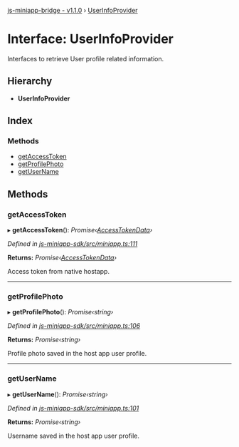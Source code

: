 [js-miniapp-bridge - v1.1.0](../README.md) › [UserInfoProvider](userinfoprovider.md)

# Interface: UserInfoProvider

Interfaces to retrieve User profile related information.

## Hierarchy

* **UserInfoProvider**

## Index

### Methods

* [getAccessToken](userinfoprovider.md#getaccesstoken)
* [getProfilePhoto](userinfoprovider.md#getprofilephoto)
* [getUserName](userinfoprovider.md#getusername)

## Methods

###  getAccessToken

▸ **getAccessToken**(): *Promise‹[AccessTokenData](../classes/accesstokendata.md)›*

*Defined in [js-miniapp-sdk/src/miniapp.ts:111](https://github.com/rakutentech/js-miniapp/blob/1e2f55c/js-miniapp-sdk/src/miniapp.ts#L111)*

**Returns:** *Promise‹[AccessTokenData](../classes/accesstokendata.md)›*

Access token from native hostapp.

___

###  getProfilePhoto

▸ **getProfilePhoto**(): *Promise‹string›*

*Defined in [js-miniapp-sdk/src/miniapp.ts:106](https://github.com/rakutentech/js-miniapp/blob/1e2f55c/js-miniapp-sdk/src/miniapp.ts#L106)*

**Returns:** *Promise‹string›*

Profile photo saved in the host app user profile.

___

###  getUserName

▸ **getUserName**(): *Promise‹string›*

*Defined in [js-miniapp-sdk/src/miniapp.ts:101](https://github.com/rakutentech/js-miniapp/blob/1e2f55c/js-miniapp-sdk/src/miniapp.ts#L101)*

**Returns:** *Promise‹string›*

Username saved in the host app user profile.
